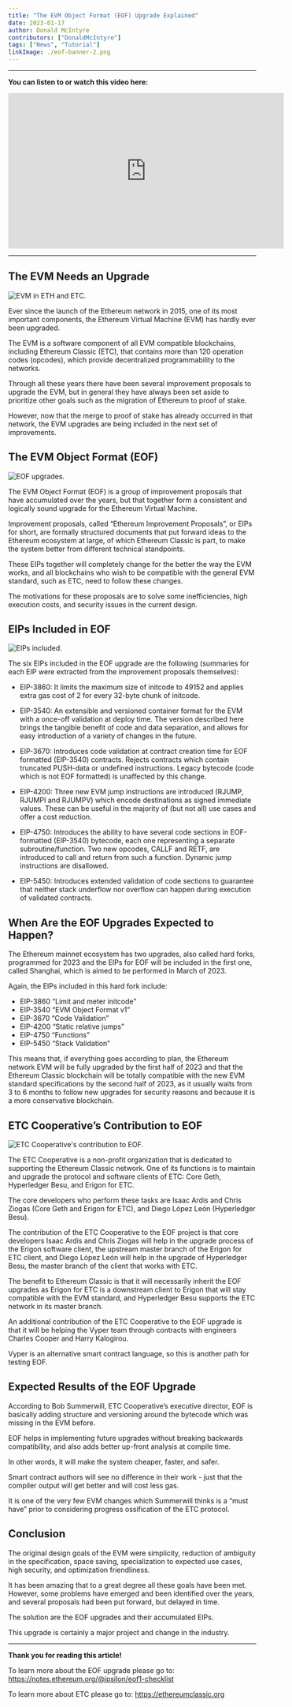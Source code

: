```yaml
---
title: "The EVM Object Format (EOF) Upgrade Explained"
date: 2023-01-17
author: Donald McIntyre
contributors: ["DonaldMcIntyre"]
tags: ["News", "Tutorial"]
linkImage: ./eof-banner-2.png
---
```


---
**You can listen to or watch this video here:**

<iframe width="560" height="315" src="https://www.youtube.com/embed/3R0KNvEYI9o" title="YouTube video player" frameborder="0" allow="accelerometer; autoplay; clipboard-write; encrypted-media; gyroscope; picture-in-picture; web-share" allowfullscreen></iframe>

---

## The EVM Needs an Upgrade

![EVM in ETH and ETC.](./eof-evm-2.png)

Ever since the launch of the Ethereum network in 2015, one of its most important components, the Ethereum Virtual Machine (EVM) has hardly ever been upgraded.

The EVM is a software component of all EVM compatible blockchains, including Ethereum Classic (ETC), that contains more than 120 operation codes (opcodes), which provide decentralized programmability to the networks.

Through all these years there have been several improvement proposals to upgrade the EVM, but in general they have always been set aside to prioritize other goals such as the migration of Ethereum to proof of stake.

However, now that the merge to proof of stake has already occurred in that network, the EVM upgrades are being included in the next set of improvements.

## The EVM Object Format (EOF)

![EOF upgrades.](./eof-eof-2png)

The EVM Object Format (EOF) is a group of improvement proposals that have accumulated over the years, but that together form a consistent and logically sound upgrade for the Ethereum Virtual Machine.

Improvement proposals, called “Ethereum Improvement Proposals”, or EIPs for short, are formally structured documents that put forward ideas to the Ethereum ecosystem at large, of which Ethereum Classic is part, to make the system better from different technical standpoints.

These EIPs together will completely change for the better the way the EVM works, and all blockchains who wish to be compatible with the general EVM standard, such as ETC, need to follow these changes.

The motivations for these proposals are to solve some inefficiencies, high execution costs, and security issues in the current design.

## EIPs Included in EOF

![EIPs included.](./eof-eips-2.png)

The six EIPs included in the EOF upgrade are the following (summaries for each EIP were extracted from the improvement proposals themselves):

- EIP-3860: It limits the maximum size of initcode to 49152 and applies extra gas cost of 2 for every 32-byte chunk of initcode. 

- EIP-3540: An extensible and versioned container format for the EVM with a once-off validation at deploy time. The version described here brings the tangible benefit of code and data separation, and allows for easy introduction of a variety of changes in the future.

- EIP-3670: Introduces code validation at contract creation time for EOF formatted (EIP-3540) contracts. Rejects contracts which contain truncated PUSH-data or undefined instructions. Legacy bytecode (code which is not EOF formatted) is unaffected by this change.

- EIP-4200: Three new EVM jump instructions are introduced (RJUMP, RJUMPI and RJUMPV) which encode destinations as signed immediate values. These can be useful in the majority of (but not all) use cases and offer a cost reduction.

- EIP-4750: Introduces the ability to have several code sections in EOF-formatted (EIP-3540) bytecode, each one representing a separate subroutine/function. Two new opcodes, CALLF and RETF, are introduced to call and return from such a function. Dynamic jump instructions are disallowed.

- EIP-5450: Introduces extended validation of code sections to guarantee that neither stack underflow nor overflow can happen during execution of validated contracts.

## When Are the EOF Upgrades Expected to Happen?

The Ethereum mainnet ecosystem has two upgrades, also called hard forks, programmed for 2023 and the EIPs for EOF will be included in the first one, called Shanghai, which is aimed to be performed in March of 2023.

Again, the EIPs included in this hard fork include:

- EIP-3860 “Limit and meter initcode”
- EIP-3540 “EVM Object Format v1”
- EIP-3670 “Code Validation”
- EIP-4200 “Static relative jumps”
- EIP-4750 “Functions”
- EIP-5450 “Stack Validation”

This means that, if everything goes according to plan, the Ethereum network EVM will be fully upgraded by the first half of 2023 and that the Ethereum Classic blockchain will be totally compatible with the new EVM standard specifications by the second half of 2023, as it usually waits from 3 to 6 months to follow new upgrades for security reasons and because it is a more conservative blockchain. 

## ETC Cooperative’s Contribution to EOF

![ETC Cooperative's contribution to EOF.](./eof-etc-coop-2.png)

The ETC Cooperative is a non-profit organization that is dedicated to supporting the Ethereum Classic network. One of its functions is to maintain and upgrade the protocol and software clients of ETC: Core Geth, Hyperledger Besu, and Erigon for ETC.

The core developers who perform these tasks are Isaac Ardis and Chris Ziogas (Core Geth and Erigon for ETC), and Diego López León (Hyperledger Besu).

The contribution of the ETC Cooperative to the EOF project is that core developers Isaac Ardis and Chris Ziogas will help in the upgrade process of the Erigon software client, the upstream master branch of the Erigon for ETC client, and Diego López León will help in the upgrade of Hyperledger Besu, the master branch of the client that works with ETC.

The benefit to Ethereum Classic is that it will necessarily inherit the EOF upgrades as Erigon for ETC is a downstream client to Erigon that will stay compatible with the EVM standard, and Hyperledger Besu supports the ETC network in its master branch.

An additional contribution of the ETC Cooperative to the EOF upgrade is that it will be helping the Vyper team through contracts with engineers Charles Cooper and Harry Kalogirou. 

Vyper is an alternative smart contract language, so this is another path for testing EOF.

## Expected Results of the EOF Upgrade

According to Bob Summerwill, ETC Cooperative’s executive director, EOF is basically adding structure and versioning around the bytecode which was missing in the EVM before. 

EOF helps in implementing future upgrades without breaking backwards compatibility, and also adds better up-front analysis at compile time.

In other words, it will make the system cheaper, faster, and safer.

Smart contract authors will see no difference in their work - just that the compiler output will get better and will cost less gas.

It is one of the very few EVM changes which Summerwill thinks is a “must have” prior to considering progress ossification of the ETC protocol.

## Conclusion

The original design goals of the EVM were simplicity, reduction of ambiguity in the specification, space saving, specialization to expected use cases, high security, and optimization friendliness.

It has been amazing that to a great degree all these goals have been met. However, some problems have emerged and been identified over the years, and several proposals had been put forward, but delayed in time.

The solution are the EOF upgrades and their accumulated EIPs.

This upgrade is certainly a major project and change in the industry.

---

**Thank you for reading this article!**

To learn more about the EOF upgrade please go to: https://notes.ethereum.org/@ipsilon/eof1-checklist

To learn more about ETC please go to: https://ethereumclassic.org
